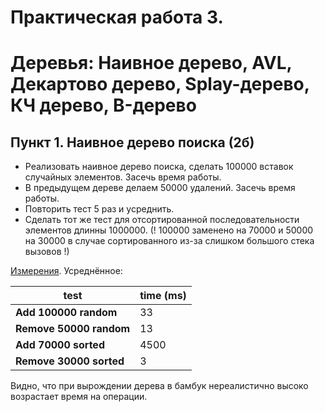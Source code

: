 # Практическая работа 3.

# Деревья: Наивное дерево, AVL, Декартово дерево, Splay-дерево, КЧ дерево, B-дерево

## Пункт 1. Наивное дерево поиска (2б)
* Реализовать наивное дерево поиска, сделать 100000 вставок случайных элементов. Засечь время работы.
* В предыдущем дереве делаем 50000 удалений. Засечь время работы.
* Повторить тест 5 раз и усреднить.
* Сделать тот же тест для отсортированной последовательности элементов длинны 1000000.
(! 100000 заменено на 70000 и 50000 на 30000 в случае сортированного из-за слишком большого стека вызовов !)

[Измерения](outputTest001.txt). Усреднённое:

| test                    | time (ms) |
|-------------------------|-----------|
| **Add 100000 random**   | 33        |
| **Remove 50000 random** | 13        |
| **Add 70000 sorted**    | 4500      |
| **Remove 30000 sorted** | 3         |

Видно, что при вырождении дерева в бамбук нереалистично высоко возрастает время на операции.

